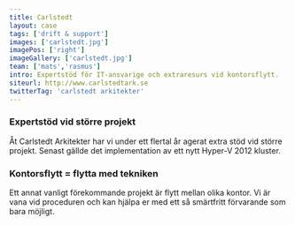 ```yaml
---
title: Carlstedt
layout: case
tags: ['drift & support']
images: ['carlstedt.jpg']
imagePos: ['right']
imageGallery: ['carlstedt.jpg']
team: ['mats','rasmus']
intro: Expertstöd för IT-ansvarige och extraresurs vid kontorsflytt.
siteurl: http://www.carlstedtark.se
twitterTag: 'carlstedt arkitekter'
---
```


### Expertstöd vid större projekt
Åt Carlstedt Arkitekter har vi under ett flertal år agerat extra stöd vid större projekt. Senast gällde det implementation av ett nytt Hyper-V 2012 kluster.

### Kontorsflytt = flytta med tekniken
Ett annat vanligt förekommande projekt är flytt mellan olika kontor. Vi är vana vid proceduren och kan hjälpa er med ett så smärtfritt förvarande som bara möjligt.
